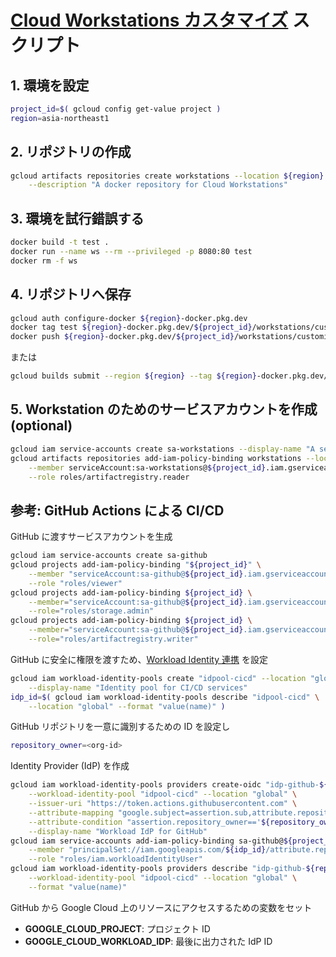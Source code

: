 # [Cloud Workstations カスタマイズ](https://cloud.google.com/workstations/docs/customize-container-images?hl=ja) スクリプト

## 1. 環境を設定

```sh
project_id=$( gcloud config get-value project )
region=asia-northeast1
```

## 2. リポジトリの作成

```sh
gcloud artifacts repositories create workstations --location ${region} --repository-format docker \
    --description "A docker repository for Cloud Workstations"
```

## 3. 環境を試行錯誤する

```sh
docker build -t test .
docker run --name ws --rm --privileged -p 8080:80 test
docker rm -f ws
```

## 4. リポジトリへ保存

```sh
gcloud auth configure-docker ${region}-docker.pkg.dev
docker tag test ${region}-docker.pkg.dev/${project_id}/workstations/customized:latest
docker push ${region}-docker.pkg.dev/${project_id}/workstations/customized:latest
```

または

```sh
gcloud builds submit --region ${region} --tag ${region}-docker.pkg.dev/${project_id}/workstations/customized:latest
```

## 5. Workstation のためのサービスアカウントを作成 (optional)

```sh
gcloud iam service-accounts create sa-workstations --display-name "A service account for Cloud Workstations"
gcloud artifacts repositories add-iam-policy-binding workstations --location ${region} \
    --member serviceAccount:sa-workstations@${project_id}.iam.gserviceaccount.com \
    --role roles/artifactregistry.reader
```

## 参考: GitHub Actions による CI/CD

GitHub に渡すサービスアカウントを生成

```bash
gcloud iam service-accounts create sa-github
gcloud projects add-iam-policy-binding "${project_id}" \
    --member "serviceAccount:sa-github@${project_id}.iam.gserviceaccount.com" \
    --role "roles/viewer"
gcloud projects add-iam-policy-binding ${project_id} \
    --member="serviceAccount:sa-github@${project_id}.iam.gserviceaccount.com" \
    --role="roles/storage.admin"
gcloud projects add-iam-policy-binding ${project_id} \
    --member="serviceAccount:sa-github@${project_id}.iam.gserviceaccount.com" \
    --role="roles/artifactregistry.writer"
```

GitHub に安全に権限を渡すため、[Workload Identity 連携](https://cloud.google.com/iam/docs/workload-identity-federation?hl=ja) を設定

```bash
gcloud iam workload-identity-pools create "idpool-cicd" --location "global" \
    --display-name "Identity pool for CI/CD services"
idp_id=$( gcloud iam workload-identity-pools describe "idpool-cicd" \
    --location "global" --format "value(name)" )
```

GitHub リポジトリを一意に識別するための ID を設定し

```bash
repository_owner=<org-id>
```

Identity Provider (IdP) を作成

```bash
gcloud iam workload-identity-pools providers create-oidc "idp-github-${repository_owner}" \
    --workload-identity-pool "idpool-cicd" --location "global" \
    --issuer-uri "https://token.actions.githubusercontent.com" \
    --attribute-mapping "google.subject=assertion.sub,attribute.repository=assertion.repository,attribute.repository_owner=assertion.repository_owner" \
    --attribute-condition "assertion.repository_owner=='${repository_owner}'" \
    --display-name "Workload IdP for GitHub"
gcloud iam service-accounts add-iam-policy-binding sa-github@${project_id}.iam.gserviceaccount.com \
    --member "principalSet://iam.googleapis.com/${idp_id}/attribute.repository_owner/${repository_owner}" \
    --role "roles/iam.workloadIdentityUser"
gcloud iam workload-identity-pools providers describe "idp-github-${repository_owner}" \
    --workload-identity-pool "idpool-cicd" --location "global" \
    --format "value(name)"
```

GitHub から Google Cloud 上のリソースにアクセスするための変数をセット

- **GOOGLE_CLOUD_PROJECT**: プロジェクト ID
- **GOOGLE_CLOUD_WORKLOAD_IDP**: 最後に出力された IdP ID
